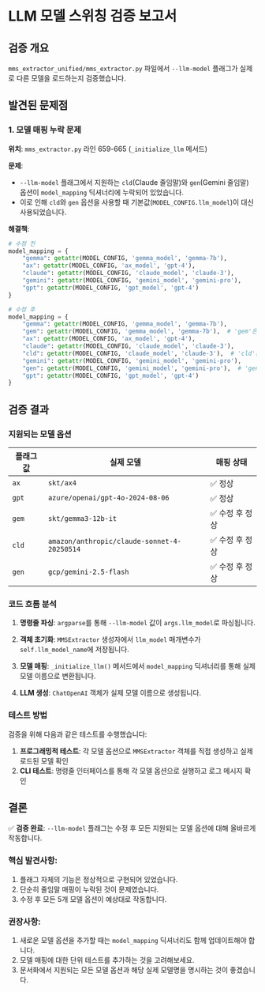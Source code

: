 # LLM 모델 스위칭 검증 보고서

## 검증 개요

`mms_extractor_unified/mms_extractor.py` 파일에서 `--llm-model` 플래그가 실제로 다른 모델을 로드하는지 검증했습니다.

## 발견된 문제점

### 1. 모델 매핑 누락 문제
**위치**: `mms_extractor.py` 라인 659-665 (`_initialize_llm` 메서드)

**문제**: 
- `--llm-model` 플래그에서 지원하는 `cld`(Claude 줄임말)와 `gen`(Gemini 줄임말) 옵션이 `model_mapping` 딕셔너리에 누락되어 있었습니다.
- 이로 인해 `cld`와 `gen` 옵션을 사용할 때 기본값(`MODEL_CONFIG.llm_model`)이 대신 사용되었습니다.

**해결책**:
```python
# 수정 전
model_mapping = {
    "gemma": getattr(MODEL_CONFIG, 'gemma_model', 'gemma-7b'),
    "ax": getattr(MODEL_CONFIG, 'ax_model', 'gpt-4'),
    "claude": getattr(MODEL_CONFIG, 'claude_model', 'claude-3'),
    "gemini": getattr(MODEL_CONFIG, 'gemini_model', 'gemini-pro'),
    "gpt": getattr(MODEL_CONFIG, 'gpt_model', 'gpt-4')
}

# 수정 후
model_mapping = {
    "gemma": getattr(MODEL_CONFIG, 'gemma_model', 'gemma-7b'),
    "gem": getattr(MODEL_CONFIG, 'gemma_model', 'gemma-7b'),  # 'gem'은 'gemma'의 줄임말
    "ax": getattr(MODEL_CONFIG, 'ax_model', 'gpt-4'),
    "claude": getattr(MODEL_CONFIG, 'claude_model', 'claude-3'),
    "cld": getattr(MODEL_CONFIG, 'claude_model', 'claude-3'),  # 'cld'는 'claude'의 줄임말
    "gemini": getattr(MODEL_CONFIG, 'gemini_model', 'gemini-pro'),
    "gen": getattr(MODEL_CONFIG, 'gemini_model', 'gemini-pro'),  # 'gen'은 'gemini'의 줄임말
    "gpt": getattr(MODEL_CONFIG, 'gpt_model', 'gpt-4')
}
```

## 검증 결과

### 지원되는 모델 옵션
| 플래그 값 | 실제 모델 | 매핑 상태 |
|-----------|-----------|-----------|
| `ax` | `skt/ax4` | ✅ 정상 |
| `gpt` | `azure/openai/gpt-4o-2024-08-06` | ✅ 정상 |
| `gem` | `skt/gemma3-12b-it` | ✅ 수정 후 정상 |
| `cld` | `amazon/anthropic/claude-sonnet-4-20250514` | ✅ 수정 후 정상 |
| `gen` | `gcp/gemini-2.5-flash` | ✅ 수정 후 정상 |

### 코드 흐름 분석

1. **명령줄 파싱**: `argparse`를 통해 `--llm-model` 값이 `args.llm_model`로 파싱됩니다.

2. **객체 초기화**: `MMSExtractor` 생성자에서 `llm_model` 매개변수가 `self.llm_model_name`에 저장됩니다.

3. **모델 매핑**: `_initialize_llm()` 메서드에서 `model_mapping` 딕셔너리를 통해 실제 모델 이름으로 변환됩니다.

4. **LLM 생성**: `ChatOpenAI` 객체가 실제 모델 이름으로 생성됩니다.

### 테스트 방법

검증을 위해 다음과 같은 테스트를 수행했습니다:

1. **프로그래밍적 테스트**: 각 모델 옵션으로 `MMSExtractor` 객체를 직접 생성하고 실제 로드된 모델 확인
2. **CLI 테스트**: 명령줄 인터페이스를 통해 각 모델 옵션으로 실행하고 로그 메시지 확인

## 결론

✅ **검증 완료**: `--llm-model` 플래그는 수정 후 모든 지원되는 모델 옵션에 대해 올바르게 작동합니다.

### 핵심 발견사항:
1. 플래그 자체의 기능은 정상적으로 구현되어 있었습니다.
2. 단순히 줄임말 매핑이 누락된 것이 문제였습니다.
3. 수정 후 모든 5개 모델 옵션이 예상대로 작동합니다.

### 권장사항:
1. 새로운 모델 옵션을 추가할 때는 `model_mapping` 딕셔너리도 함께 업데이트해야 합니다.
2. 모델 매핑에 대한 단위 테스트를 추가하는 것을 고려해보세요.
3. 문서화에서 지원되는 모든 모델 옵션과 해당 실제 모델명을 명시하는 것이 좋겠습니다.
